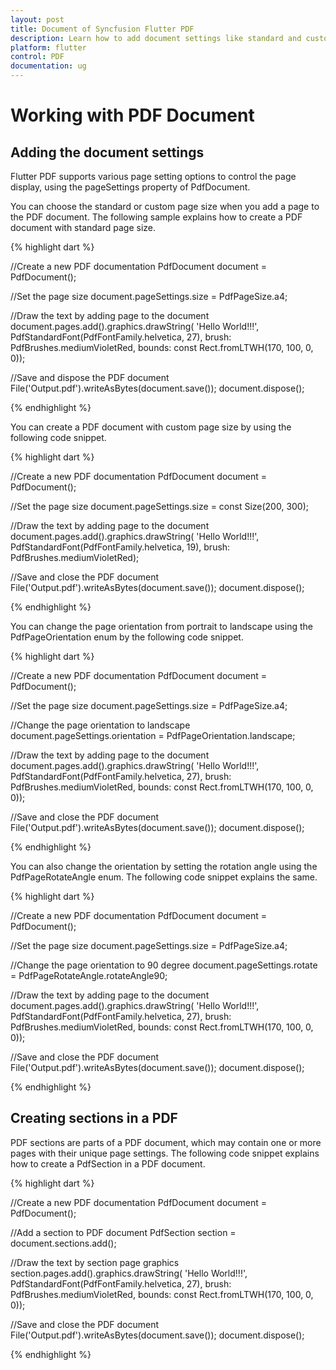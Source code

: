 ```yaml
---
layout: post
title: Document of Syncfusion Flutter PDF
description: Learn how to add document settings like standard and custom page size, orientation and rotation in the Flutter PDF.
platform: flutter
control: PDF
documentation: ug
---
```


# Working with PDF Document

## Adding the document settings

Flutter PDF supports various page setting options to control the page display, using the pageSettings property of PdfDocument.

You can choose the standard or custom page size when you add a page to the PDF document. The following sample explains how to create a PDF document with standard page size.

{% highlight dart %}

//Create a new PDF documentation
PdfDocument document = PdfDocument();

//Set the page size
document.pageSettings.size = PdfPageSize.a4;

//Draw the text by adding page to the document
document.pages.add().graphics.drawString(
	'Hello World!!!', PdfStandardFont(PdfFontFamily.helvetica, 27),
	brush: PdfBrushes.mediumVioletRed,
	bounds: const Rect.fromLTWH(170, 100, 0, 0));

//Save and dispose the PDF document
File('Output.pdf').writeAsBytes(document.save());
document.dispose();
	
{% endhighlight %}

You can create a PDF document with custom page size by using the following code snippet.

{% highlight dart %}

//Create a new PDF documentation
PdfDocument document = PdfDocument();

//Set the page size
document.pageSettings.size = const Size(200, 300);

//Draw the text by adding page to the document
document.pages.add().graphics.drawString(
	'Hello World!!!', PdfStandardFont(PdfFontFamily.helvetica, 19),
	brush: PdfBrushes.mediumVioletRed);

//Save and close the PDF document
File('Output.pdf').writeAsBytes(document.save());
document.dispose();
	
{% endhighlight %}

You can change the page orientation from portrait to landscape using the PdfPageOrientation enum by the following code snippet.

{% highlight dart %}

//Create a new PDF documentation
PdfDocument document = PdfDocument();

//Set the page size
document.pageSettings.size = PdfPageSize.a4;

//Change the page orientation to landscape
document.pageSettings.orientation = PdfPageOrientation.landscape;

//Draw the text by adding page to the document
document.pages.add().graphics.drawString(
	'Hello World!!!', PdfStandardFont(PdfFontFamily.helvetica, 27),
	brush: PdfBrushes.mediumVioletRed,
	bounds: const Rect.fromLTWH(170, 100, 0, 0));

//Save and close the PDF document
File('Output.pdf').writeAsBytes(document.save());
document.dispose();
	
{% endhighlight %}

You can also change the orientation by setting the rotation angle using the PdfPageRotateAngle enum. The following code snippet explains the same.

{% highlight dart %}

//Create a new PDF documentation
PdfDocument document = PdfDocument();

//Set the page size
document.pageSettings.size = PdfPageSize.a4;

//Change the page orientation to 90 degree
document.pageSettings.rotate = PdfPageRotateAngle.rotateAngle90;

//Draw the text by adding page to the document
document.pages.add().graphics.drawString(
	'Hello World!!!', PdfStandardFont(PdfFontFamily.helvetica, 27),
	brush: PdfBrushes.mediumVioletRed,
	bounds: const Rect.fromLTWH(170, 100, 0, 0));

//Save and close the PDF document
File('Output.pdf').writeAsBytes(document.save());
document.dispose();
	
{% endhighlight %}

## Creating sections in a PDF

PDF sections are parts of a PDF document, which may contain one or more pages with their unique page settings. The following code snippet explains how to create a PdfSection in a PDF document.

{% highlight dart %}

//Create a new PDF documentation
PdfDocument document = PdfDocument();

//Add a section to PDF document
PdfSection section = document.sections.add();

//Draw the text by section page graphics
section.pages.add().graphics.drawString(
	'Hello World!!!', PdfStandardFont(PdfFontFamily.helvetica, 27),
	brush: PdfBrushes.mediumVioletRed,
	bounds: const Rect.fromLTWH(170, 100, 0, 0));

//Save and close the PDF document
File('Output.pdf').writeAsBytes(document.save());
document.dispose();
	
{% endhighlight %}
